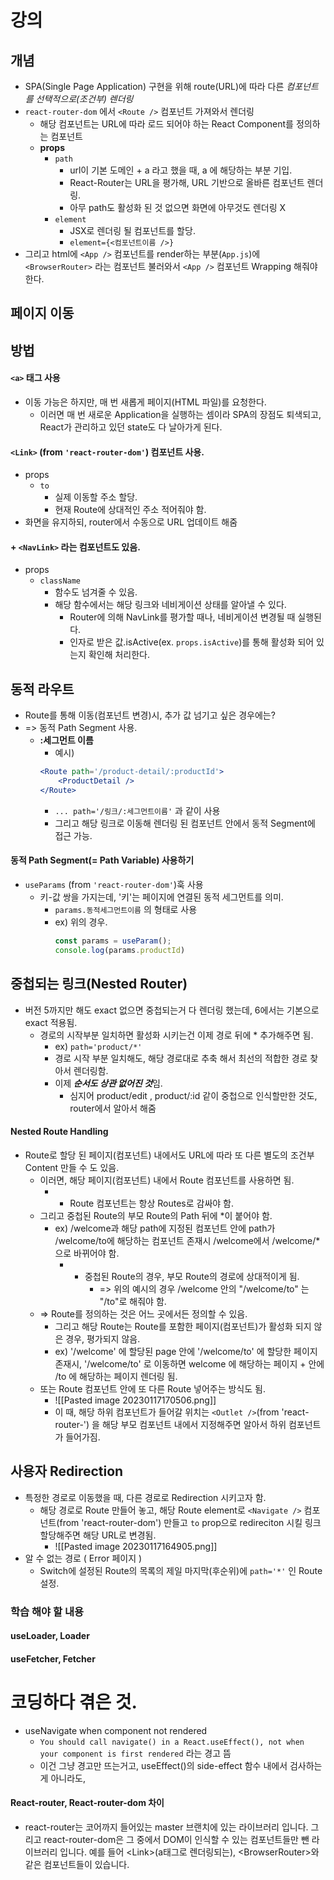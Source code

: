# 강의
## 개념
- SPA(Single Page Application) 구현을 위해 route(URL)에 따라 다른 *컴포넌트를 선택적으로(조건부) 렌더링*
- `react-router-dom` 에서 `<Route />` 컴포넌트 가져와서 렌더링
	- 해당 컴포넌트는 URL에 따라 로드 되어야 하는 React Component를 정의하는 컴포넌트
	- **props**
		- `path`
			- url이 기본 도메인 + a 라고 했을 때, a 에 해당하는 부분 기입.
			- React-Router는 URL을 평가해, URL 기반으로 올바른 컴포넌트 렌더링.
			- 아무 path도 활성화 된 것 없으면 화면에 아무것도 렌더링 X
		- `element`
			- JSX로 렌더링 될 컴포넌트를 할당.
			- `element={<컴포넌트이름 />}`
- 그리고 html에 `<App />` 컴포넌트를 render하는 부분(`App.js`)에 `<BrowserRouter>` 라는 컴포넌트 불러와서  `<App />` 컴포넌트 Wrapping 해줘야 한다.
## 페이지 이동
## 방법
#### `<a>` 태그 사용
- 이동 가능은 하지만, 매 번 새롭게 페이지(HTML 파일)를 요청한다.
	- 이러면 매 번 새로운 Application을 실행하는 셈이라 SPA의 장점도 퇴색되고, React가 관리하고 있던 state도 다 날아가게 된다.
#### `<Link>` (from `'react-router-dom'`) 컴포넌트 사용.
- props
	- `to`
		- 실제 이동할 주소 할당.
		- 현재 Route에 상대적인 주소 적어줘야 함.
- 화면을 유지하되, router에서 수동으로 URL 업데이트 해줌
#### + `<NavLink>` 라는 컴포넌트도 있음.
- props
	- `className`
		- 함수도 넘겨줄 수 있음.
		- 해당 함수에서는 해당 링크와 네비게이션 상태를 알아낼 수 있다.
			- Router에 의해 NavLink를 평가할 때나, 네비게이션 변경될 때 실행된다.
			- 인자로 받은 값.isActive(ex. `props.isActive`)를 통해 활성화 되어 있는지 확인해 처리한다.
## 동적 라우트
- Route를 통해 이동(컴포넌트 변경)시, 추가 값 넘기고 싶은 경우에는?
- => 동적 Path Segment 사용.
	- **:세그먼트 이름**
		- 예시)
		 ```jsx
		 <Route path='/product-detail/:productId'>
			 <ProductDetail />
		 </Route>
		```
		- `... path='/링크/:세그먼트이름'` 과 같이 사용
		- 그리고 해당 링크로 이동해 렌더링 된 컴포넌트 안에서 동적 Segment에 접근 가능.
#### 동적 Path Segment(= Path Variable) 사용하기
- `useParams` (from `'react-router-dom'`)훅 사용
	- 키-값 쌍을 가지는데, '키'는  페이지에 연결된 동적 세그먼트를 의미.
		- `params.동적세그먼트이름` 의 형태로 사용
		- ex) 위의 경우. 
			```jsx
			const params = useParam();
			console.log(params.productId) 
			```
## 중첩되는 링크(Nested Router)
- 버전 5까지만 해도 exact 없으면 중첩되는거 다 렌더링 했는데, 6에서는 기본으로 exact 적용됨. 
	- 경로의 시작부분 일치하면 활성화 시키는건 이제 경로 뒤에 * 추가해주면 됨.
		- ex) `path='product/*'`
		- 경로 시작 부분 일치해도, 해당 경로대로 추축 해서 최선의 적합한 경로 찾아서 렌더링함.
		- 이제 ***순서도 상관 없어진 것***임.
			- 심지어 product/edit , product/:id 같이 중첩으로 인식할만한 것도, router에서 알아서 해줌
####  Nested Route Handling
- Route로 할당 된 페이지(컴포넌트) 내에서도 URL에 따라 또 다른 별도의 조건부 Content 만들 수 도 있음.
	- 이러면, 해당 페이지(컴포넌트) 내에서 Route 컴포넌트를 사용하면 됨.
		- + Route 컴포넌트는 항상 Routes로 감싸야 함.
	- 그리고 중첩된 Route의 부모 Route의 Path 뒤에 \*이 붙어야 함.
		- ex) /welcome과 해당 path에 지정된 컴포넌트 안에 path가 /welcome/to에 해당하는 컴포넌트 존재시 /welcome에서 /welcome/*으로 바뀌어야 함.
			- + 중첩된 Route의 경우, 부모 Route의 경로에 상대적이게 됨.
				- => 위의 예시의 경우 /welcome 안의 "/welcome/to" 는 "/to"로 해줘야 함.
	- => Route를 정의하는 것은 어느 곳에서든 정의할 수 있음.
		- 그리고 해당 Route는 Route를 포함한 페이지(컴포넌트)가 활성화 되지 않은 경우, 평가되지 않음.
		- ex) '/welcome' 에 할당된 page 안에 '/welcome/to' 에 할당한 페이지 존재시, '/welcome/to' 로 이동하면 welcome 에 해당하는 페이지 + 안에 /to 에 해당하는 페이지 렌더링 됨.
	- 또는 Route 컴포넌트 안에 또 다른 Route 넣어주는 방식도 됨.
		- ![[Pasted image 20230117170506.png]]
		- 이 때, 해당 하위 컴포넌트가 들어갈 위치는 `<Outlet />`(from 'react-router-') 을 해당 부모 컴포넌트 내에서 지정해주면 알아서 하위 컴포넌트가 들어가짐.
## 사용자 Redirection
- 특정한 경로로 이동했을 때, 다른 경로로 Redirection 시키고자 함.
	- 해당 경로로 Route 만들어 놓고, 해당 Route element로  `<Navigate />` 컴포넌트(from 'react-router-dom') 만들고 `to` prop으로 redireciton 시킬 링크 할당해주면 해당 URL로 변경됨.
		- ![[Pasted image 20230117164905.png]]
- 알 수 없는 경로 ( Error 페이지 )
	- Switch에 설정된 Route의 목록의 제일 마지막(후순위)에 `path='*'` 인 Route 설정.
### 학습 해야 할 내용
#### useLoader, Loader
#### useFetcher, Fetcher
# 코딩하다 겪은 것.
- useNavigate when component not rendered
	- `You should call navigate() in a React.useEffect(), not when your component is first rendered` 라는 경고 뜸
	- 이건 그냥 경고만 뜨는거고, useEffect()의 side-effect 함수 내에서 검사하는게 아니라도, 
#### React-router, React-router-dom 차이
- react-router는 코어까지 들어있는 master 브랜치에 있는 라이브러리 입니다.
그리고 react-router-dom은 그 중에서 DOM이 인식할 수 있는 컴포넌트들만 뺀 라이브러리 입니다. 예를 들어 \<Link\>(a태그로 렌더링되는), \<BrowserRouter\>와 같은 컴포넌트들이 있습니다.